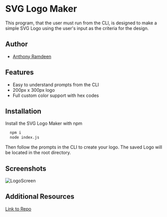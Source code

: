 
# SVG Logo Maker

This program, that the user must run from the CLI, is designed to make a simple SVG Logo using the user's input as the criteria for the design.


## Author

- [Anthony Ramdeen](https://www.github.com/RecceRaven)


## Features

- Easy to understand prompts from the CLI
- 200px x 300px logo
- Full custom color support with hex codes


## Installation

Install the SVG Logo Maker with npm

```bash
  npm i
  node index.js
```
Then follow the prompts in the CLI to create your logo. The saved Logo will be located in the root directory.
## Screenshots

![LogoScreen](https://github.com/RecceRaven/LogoMaker/assets/149850541/f70cc8f0-95b7-42e0-9f3e-14fb657bc2e7)



## Additional Resources



[Link to Repo](https://github.com/RecceRaven/LogoMaker)

